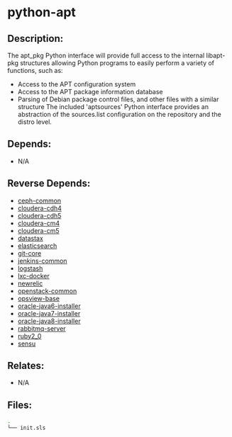 # python-apt

## Description:

The apt_pkg Python interface will provide full access to the internal libapt-pkg structures allowing Python programs to easily perform a variety of functions, such as:

- Access to the APT configuration system
- Access to the APT package information database
- Parsing of Debian package control files, and other files with a
  similar structure
The included 'aptsources' Python interface provides an abstraction of the sources.list configuration on the repository and the distro level.

## Depends:

  -  N/A

## Reverse Depends:

  -  [ceph-common](/salt/ceph-common)
  -  [cloudera-cdh4](/salt/cloudera-cdh4)
  -  [cloudera-cdh5](/salt/cloudera-cdh5)
  -  [cloudera-cm4](/salt/cloudera-cm4)
  -  [cloudera-cm5](/salt/cloudera-cm5)
  -  [datastax](/salt/datastax)
  -  [elasticsearch](/salt/elasticsearch)
  -  [git-core](/salt/git-core)
  -  [jenkins-common](/salt/jenkins-common)
  -  [logstash](/salt/logstash)
  -  [lxc-docker](/salt/lxc-docker)
  -  [newrelic](/salt/newrelic)
  -  [openstack-common](/salt/openstack-common)
  -  [opsview-base](/salt/opsview-base)
  -  [oracle-java6-installer](/salt/oracle-java6-installer)
  -  [oracle-java7-installer](/salt/oracle-java7-installer)
  -  [oracle-java8-installer](/salt/oracle-java8-installer)
  -  [rabbitmq-server](/salt/rabbitmq-server)
  -  [ruby2_0](/salt/ruby2_0)
  -  [sensu](/salt/sensu)

## Relates:

  -  N/A

## Files:

```bash
.
└── init.sls
```
